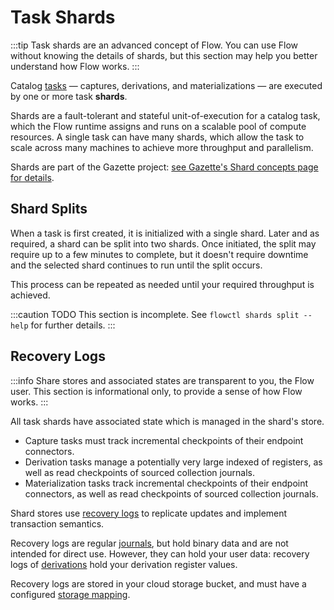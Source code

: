# Task Shards

:::tip
Task shards are an advanced concept of Flow.
You can use Flow without knowing the details of shards,
but this section may help you better understand how Flow works.
:::

Catalog [tasks](../#tasks) — captures, derivations, and materializations —
are executed by one or more task **shards**.

Shards are a fault-tolerant and stateful unit-of-execution for a catalog task,
which the Flow runtime assigns and runs on a scalable pool of compute resources.
A single task can have many shards,
which allow the task to scale across many machines to
achieve more throughput and parallelism.

Shards are part of the Gazette project:
[see Gazette's Shard concepts page for details](
https://gazette.readthedocs.io/en/latest/consumers-concepts.html#shards).

## Shard Splits

When a task is first created, it is initialized with a single shard.
Later and as required, a shard can be split into two shards.
Once initiated, the split may require up to a few minutes to complete,
but it doesn't require downtime and the selected shard continues
to run until the split occurs.

This process can be repeated as needed until your required throughput is achieved.

:::caution TODO
This section is incomplete.
See `flowctl shards split --help` for further details.
:::

## Recovery Logs

:::info
Share stores and associated states are transparent to you, the Flow user.
This section is informational only, to provide a sense of how Flow works.
:::

All task shards have associated state which is managed in the shard's store.

* Capture tasks must track incremental checkpoints of their endpoint connectors.
* Derivation tasks manage a potentially very large indexed of registers,
  as well as read checkpoints of sourced collection journals.
* Materialization tasks track incremental checkpoints of their endpoint connectors,
  as well as read checkpoints of sourced collection journals.

Shard stores use
[recovery logs](https://gazette.readthedocs.io/en/latest/consumers-concepts.html#recovery-logs)
to replicate updates and implement transaction semantics.

Recovery logs are regular [journals](journals.md),
but hold binary data and are not intended for direct use.
However, they can hold your user data:
recovery logs of [derivations](derivations.md) hold your derivation register values.

Recovery logs are stored in your cloud storage bucket,
and must have a configured [storage mapping](storage-mappings.md#recovery-logs).